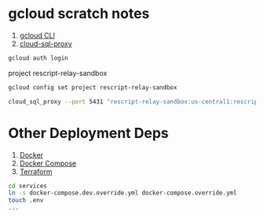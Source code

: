 # gcloud scratch notes

1. [gcloud CLI](https://cloud.google.com/sdk/gcloud/)
2. [cloud-sql-proxy](https://github.com/GoogleCloudPlatform/cloud-sql-proxy)

```sh
gcloud auth login
```

project rescript-relay-sandbox

```sh
gcloud config set project rescript-relay-sandbox
```

```sh
cloud_sql_proxy --port 5431 "rescript-relay-sandbox:us-central1:rescript-relay-sandbox-db"
```

# Other Deployment Deps

1. [Docker](https://www.docker.com/)
2. [Docker Compose](https://docs.docker.com/compose/)
3. [Terraform](https://www.terraform.io/)

```sh
cd services
ln -s docker-compose.dev.override.yml docker-compose.override.yml
touch .env
...
```
